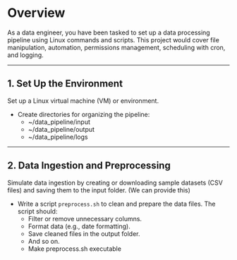 # Overview
As a data engineer, you have been tasked to set up a data processing pipeline using Linux commands and scripts. This project would cover file manipulation, automation, permissions management, scheduling with cron, and logging.

---

## 1. Set Up the Environment
Set up a Linux virtual machine (VM) or environment.
- Create directories for organizing the pipeline:
    - ~/data_pipeline/input 
    - ~/data_pipeline/output 
    - ~/data_pipeline/logs

---

## 2. Data Ingestion and Preprocessing
Simulate data ingestion by creating or downloading sample datasets (CSV files) and saving them to the input folder. (We can provide this)
- Write a script `preprocess.sh` to clean and prepare the data files. The script should:
    - Filter or remove unnecessary columns.
    - Format data (e.g., date formatting).
    - Save cleaned files in the output folder.
    - And so on.
    - Make preprocess.sh executable
